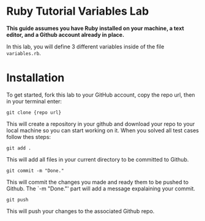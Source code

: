 <h1>Ruby Tutorial Variables Lab</h1>
<strong>This guide assumes you have Ruby installed on your machine, a text editor, and a Github account already in place.</strong>

In this lab, you will define 3 different variables inside of the file `variables.rb`.

# Installation 
To get started, fork this lab to your GitHub account, copy the repo url, then in your terminal enter:

```
git clone {repo url}
```

This will create a repository in your github and download your repo to your local machine so you can start working on it. When you solved all test cases follow thes steps:

```
git add .
```
This will add all files in your current directory to be committed to Github.

```
git commit -m "Done."
```
This will commit the changes you made and ready them to be pushed to Github. The `-m "Done."' part will add a message expalaining your commit.

```
git push
```
This will push your changes to the associated Github repo. 
